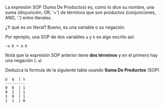 La expresión SOP (Suma De Productos) es, como lo dice su nombre, una suma (disyunción, OR, '+') de términos que son productos (conjunciones, AND, '.') entre literales.

¿Y qué es un literal? Bueno, es una variable o su negación.

Por ejemplo, una SOP de dos variables `a` y `b` es algo escrito así:

```
-a.b + a.b
```
Notá que la expresión SOP anterior tiene **dos términos** y en el primero hay una negación (`-a`)

Deduzca la formula de la siguiente tabla usando **Suma De Productos** (SOP)
```
p  q  | s
---------
0  0  | 1
0  1  | 1
1  0  | 1
1  1  | 0
```